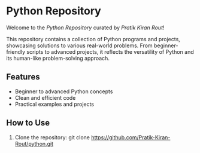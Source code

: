 # Python Repository

Welcome to the *Python Repository* curated by *Pratik Kiran Rout*!  

This repository contains a collection of Python programs and projects, showcasing solutions to various real-world problems. From beginner-friendly scripts to advanced projects, it reflects the versatility of Python and its human-like problem-solving approach.

## Features
- Beginner to advanced Python concepts
- Clean and efficient code
- Practical examples and projects

## How to Use
1. Clone the repository:
  git clone https://github.com/Pratik-Kiran-Rout/python.git